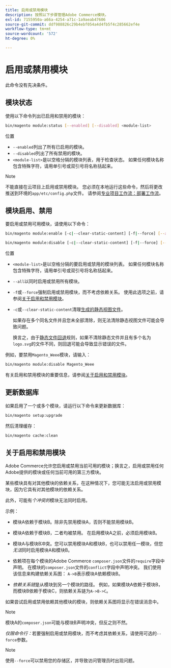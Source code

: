```yaml
---
title: 启用或禁用模块
description: 按照以下步骤管理Adobe Commerce模块。
exl-id: 7155950a-a66a-4254-a71c-1a9aeab47606
source-git-commit: ddf988826c29b4ebf054a4d4fb5f4c285662ef4e
workflow-type: tm+mt
source-wordcount: '572'
ht-degree: 0%

---
```


# 启用或禁用模块

此命令没有先决条件。

## 模块状态

使用以下命令列出已启用和禁用的模块：

```bash
bin/magento module:status [--enabled] [--disabled] <module-list>
```

位置

* `--enabled`列出了所有已启用的模块。
* `--disabled`列出了所有禁用的模块。
* `<module-list>`是以空格分隔的模块列表，用于检查状态。 如果任何模块名称包含特殊字符，请用单引号或双引号将名称括起来。

>[!NOTE]
>
>不能直接在云项目上启用或禁用模块。 您必须在本地运行这些命令，然后将更改推送到环境的`app/etc/config.php`文件。 请参阅[专业项目工作流：部署工作流](https://experienceleague.adobe.com/docs/commerce-cloud-service/user-guide/architecture/pro-develop-deploy-workflow.html#deployment-workflow)。

## 模块启用、禁用

要启用或禁用可用模块，请使用以下命令：

```bash
bin/magento module:enable [-c|--clear-static-content] [-f|--force] [--all] <module-list>
```

```bash
bin/magento module:disable [-c|--clear-static-content] [-f|--force] [--all] <module-list>
```

位置

* `<module-list>`是以空格分隔的要启用或禁用的模块列表。 如果任何模块名称包含特殊字符，请用单引号或双引号将名称括起来。
* `--all`以同时启用或禁用所有模块。
* `-f`或`--force`强制启用或禁用模块，而不考虑依赖关系。 使用此选项之前，请参阅[关于启用和禁用模块](#about-enabling-and-disabling-modules)。
* `-c`或`--clear-static-content`清理[生成的静态视图文件](../../configuration/cli/static-view-file-deployment.md)。

  如果存在多个同名文件并且您未全部清除，则无法清除静态视图文件可能会导致问题。

  换言之，由于[静态文件回退](../../configuration/cli/static-view-file-deployment.md)规则，如果不清除静态文件并且有多个名为`logo.svg`的文件不同，则回退可能会导致显示错误的文件。

例如，要禁用`Magento_Weee`模块，请输入：

```bash
bin/magento module:disable Magento_Weee
```

有关启用和禁用模块的重要信息，请参阅[关于启用和禁用模块](#about-enabling-and-disabling-modules)。

## 更新数据库

如果启用了一个或多个模块，请运行以下命令来更新数据库：

```bash
bin/magento setup:upgrade
```

然后清理缓存：

```bash
bin/magento cache:clean
```

## 关于启用和禁用模块

Adobe Commerce允许您启用或禁用当前可用的模块；换言之，启用或禁用任何Adobe提供的模块或任何当前可用的第三方模块。

某些模块具有对其他模块的依赖关系，在这种情况下，您可能无法启用或禁用模块，因为它具有对其他模块的依赖关系。

此外，可能有&#x200B;*个冲突的*&#x200B;模块无法同时启用。

示例：

* 模块A依赖于模块B。除非先禁用模块A，否则不能禁用模块B。

* 模块A依赖于模块B，二者均被禁用。 在启用模块A之前，必须启用模块B。

* 模块A与模块B冲突。您可以禁用模块A和模块B，也可以禁用任一模块，但您&#x200B;*无法*&#x200B;同时启用模块A和模块B。

* 依赖项在每个模块的Adobe Commerce `composer.json`文件的`require`字段中声明。 在模块的`composer.json`文件的`conflict`字段中声明冲突。 我们使用该信息来构建依赖关系图： `A->B`表示模块A依赖模块B。

* *依赖关系链*&#x200B;是从模块到另一个模块的路径。 例如，如果模块A依赖于模块B，而模块B依赖于模块C，则依赖关系链为`A->B->C`。

如果尝试启用或禁用依赖其他模块的模块，则依赖关系图将显示在错误消息中。

>[!NOTE]
>
>模块A的`composer.json`可能与模块B声明冲突，但反之则不然。

*仅限命令行：*&#x200B;若要强制启用或禁用模块，而不考虑其依赖关系，请使用可选的`--force`参数。

>[!NOTE]
>
>使用`--force`可以禁用您的存储区，并导致访问管理员时出现问题。
